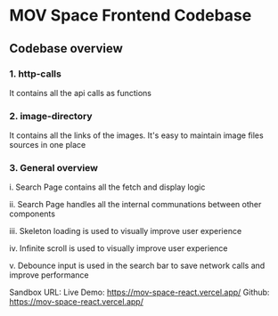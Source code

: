 # MOV Space Frontend Codebase


## Codebase overview

### 1. http-calls

It contains all the api calls as functions 


### 2. image-directory

It contains all the links of the images. It's easy to maintain image files sources in one place

### 3. General overview

i.    Search Page contains all the fetch and display logic

ii.   Search Page handles all the internal communations between other components

iii.  Skeleton loading is used to visually improve user experience

iv.   Infinite scroll is used to visually improve user experience

v.   Debounce input is used in the search bar to save network calls and improve performance


Sandbox URL: 
Live Demo: https://mov-space-react.vercel.app/
Github: https://mov-space-react.vercel.app/